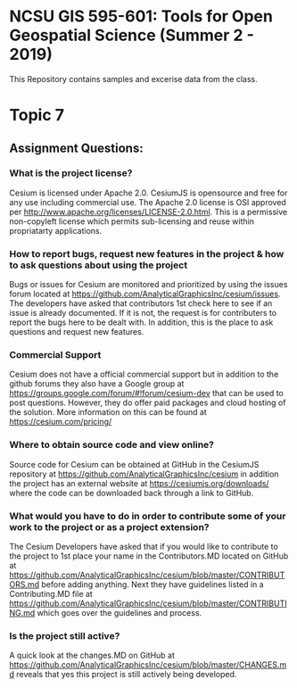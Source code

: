 # NCSU GIS 595-601: Tools for Open Geospatial Science (Summer 2 - 2019) #

This Repository contains samples and excerise data from the class.

# Topic 7 #

## Assignment Questions: ##
### What is the project license? ###

Cesium is licensed under Apache 2.0. CesiumJS is opensource and free for any use including commercial use. The Apache 2.0 license is OSI approved per http://www.apache.org/licenses/LICENSE-2.0.html. This is a permissive non-copyleft license which permits sub-licensing and reuse within propriatarty applications.

### How to report bugs, request new features in the project & how to ask questions about using the project ###

Bugs or issues for Cesium are monitored and prioritized by using the issues forum located at https://github.com/AnalyticalGraphicsInc/cesium/issues. The developers have asked that contributors 1st check here to see if an issue is already documented. If it is not, the request is for contributers to report the bugs here to be dealt with. In addition, this is the place to ask questions and request new features.

### Commercial Support ###

Cesium does not have a official commercial support but in addition to the github forums they also have a Google group at https://groups.google.com/forum/#!forum/cesium-dev that can be used to post questions. However, they do offer paid packages and cloud hosting of the solution. More information on this can be found at https://cesium.com/pricing/

### Where to obtain source code and view online? ###

Source code for Cesium can be obtained at GitHub in the CesiumJS repository at https://github.com/AnalyticalGraphicsInc/cesium in addition the project has an external website at https://cesiumjs.org/downloads/ where the code can be downloaded back through a link to GitHub.

### What would you have to do in order to contribute some of your work to the project or as a project extension? ###

The Cesium Developers have asked that if you would like to contribute to the project to 1st place your name in the Contributors.MD located on GitHub at https://github.com/AnalyticalGraphicsInc/cesium/blob/master/CONTRIBUTORS.md before adding anything. Next they have guidelines listed in a Contributing.MD file at https://github.com/AnalyticalGraphicsInc/cesium/blob/master/CONTRIBUTING.md which goes over the guidelines and process.

### Is the project still active? ###

A quick look at the changes.MD on GitHub at https://github.com/AnalyticalGraphicsInc/cesium/blob/master/CHANGES.md reveals that yes this project is still actively being developed.
